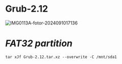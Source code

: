 # Grub-2.12

![IMG0113A-fotor-2024091017136](https://github.com/user-attachments/assets/372c18da-d258-4b1e-97d0-8f53ad32ba88)

# ***FAT32 partition***

```
tar xJf Grub-2.12.tar.xz --overwrite -C /mnt/sda1
```
